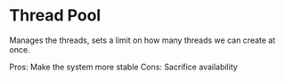 # Thread Pool
Manages the threads, sets a limit on how many threads we can create at once.

Pros: Make the system more stable
Cons: Sacrifice availability